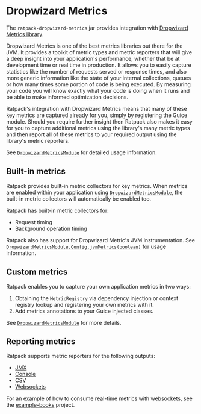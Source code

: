 # Dropwizard Metrics

The `ratpack-dropwizard-metrics` jar provides integration with [Dropwizard Metrics library](https://dropwizard.github.io/metrics/3.1.0/).

Dropwizard Metrics is one of the best metrics libraries out there for the JVM.
It provides a toolkit of metric types and metric reporters that will give a deep insight into your application's performance, whether that be at development time or real time in production.
It allows you to easily capture statistics like the number of requests served or response times, and also more generic information like the state of your internal collections, queues or how many times some portion of code is being executed.
By measuring your code you will know exactly what your code is doing when it runs and be able to make informed optimization decisions.

Ratpack's integration with Dropwizard Metrics means that many of these key metrics are captured already for you, simply by registering the Guice module.
Should you require further insight then Ratpack also makes it easy for you to capture additional metrics using the library's many metric types and then report all of these metrics to your required output using the library's metric reporters.

See [`DropwizardMetricsModule`](api/ratpack/dropwizard/metrics/DropwizardMetricsModule.html) for detailed usage information.

## Built-in metrics

Ratpack provides built-in metric collectors for key metrics.
When metrics are enabled within your application using [`DropwizardMetricsModule`](api/ratpack/dropwizard/metrics/DropwizardMetricsModule.Config.html), the built-in metric collectors will automatically be enabled too.

Ratpack has built-in metric collectors for:

* Request timing
* Background operation timing

Ratpack also has support for Dropwizard Metric's JVM instrumentation.
See [`DropwizardMetricsModule.Config.jvmMetrics(boolean)`](api/ratpack/dropwizard/metrics/DropwizardMetricsModule.Config.html#jvmMetrics-boolean-) for usage information.

## Custom metrics

Ratpack enables you to capture your own application metrics in two ways:

1. Obtaining the `MetricRegistry` via dependency injection or context registry lookup and registering your own metrics with it.
2. Add metrics annotations to your Guice injected classes.

See [`DropwizardMetricsModule`](api/ratpack/dropwizard/metrics/DropwizardMetricsModule.html) for more details.

## Reporting metrics

Ratpack supports metric reporters for the following outputs:

* [JMX](api/ratpack/dropwizard/metrics/DropwizardMetricsModule.Config.html#jmx-ratpack.func.Action-)
* [Console](api/ratpack/dropwizard/metrics/DropwizardMetricsModule.Config.html#console-ratpack.func.Action-)
* [CSV](api/ratpack/dropwizard/metrics/DropwizardMetricsModule.Config.html#csv-ratpack.func.Action-)
* [Websockets](api/ratpack/dropwizard/metrics/DropwizardMetricsModule.Config.html#webSocket-ratpack.func.Action-)

For an example of how to consume real-time metrics with websockets, see the [example-books](https://github.com/ratpack/example-books/blob/master/src/ratpack/ratpack.groovy) project.
